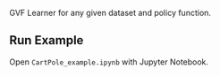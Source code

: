 GVF Learner for any given dataset and policy function.

## Run Example
Open `CartPole_example.ipynb` with Jupyter Notebook.
